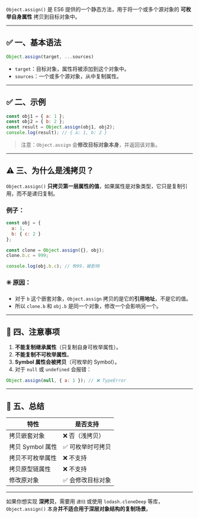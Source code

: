 `Object.assign()` 是 ES6 提供的一个静态方法，用于将一个或多个源对象的 **可枚举自身属性** 拷贝到目标对象中。

---

## ✅ 一、基本语法

```js
Object.assign(target, ...sources)
```

* `target`：目标对象，属性将被添加到这个对象中。
* `sources`：一个或多个源对象，从中复制属性。

---

## ✅ 二、示例

```js
const obj1 = { a: 1 };
const obj2 = { b: 2 };
const result = Object.assign(obj1, obj2);
console.log(result); // { a: 1, b: 2 }
```

> 注意：`Object.assign` 会**修改目标对象本身**，并返回该对象。

---

## ⚠️ 三、为什么是浅拷贝？

`Object.assign()` **只拷贝第一层属性的值**，如果属性是对象类型，它只是复制引用，而不是递归复制。

### 例子：

```js
const obj = {
  a: 1,
  b: { c: 2 }
};

const clone = Object.assign({}, obj);
clone.b.c = 999;

console.log(obj.b.c); // ❗999，被影响
```

### ✳️ 原因：

* 对于 `b` 这个嵌套对象，`Object.assign` 拷贝的是它的**引用地址**，不是它的值。
* 所以 `clone.b` 和 `obj.b` 是同一个对象，修改一个会影响另一个。

---

## 📌 四、注意事项

1. **不能复制继承属性**（只复制自身可枚举属性）。
2. **不能复制不可枚举属性**。
3. **Symbol 属性会被拷贝**（可枚举的 Symbol）。
4. 对于 `null` 或 `undefined` 会报错：

```js
Object.assign(null, { a: 1 }); // ❌ TypeError
```

---

## 🧠 五、总结

| 特性           | 是否支持      |
| ------------ | --------- |
| 拷贝嵌套对象       | ❌ 否（浅拷贝）  |
| 拷贝 Symbol 属性 | ✅ 可枚举时可拷贝 |
| 拷贝不可枚举属性     | ❌ 不支持     |
| 拷贝原型链属性      | ❌ 不支持     |
| 修改原对象        | ✅ 会修改目标对象 |

---

如果你想实现 **深拷贝**，需要用 `递归` 或使用 `lodash.cloneDeep` 等库，`Object.assign()` 本身**并不适合用于深层对象结构的复制场景**。